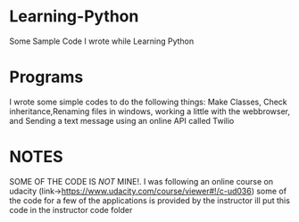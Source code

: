 # Learning-Python
Some Sample Code I wrote while Learning Python
# Programs
I wrote some simple codes to do the following things:
  Make Classes, Check inheritance,Renaming files in windows, working a little with the webbrowser, and Sending a text message using an     online API called Twilio
# NOTES
SOME OF THE CODE IS *NOT* MINE!. I was following an online course on udacity (link->https://www.udacity.com/course/viewer#!/c-ud036) some of the code for a few of the applications is provided by the instructor ill put this code in the instructor code folder
